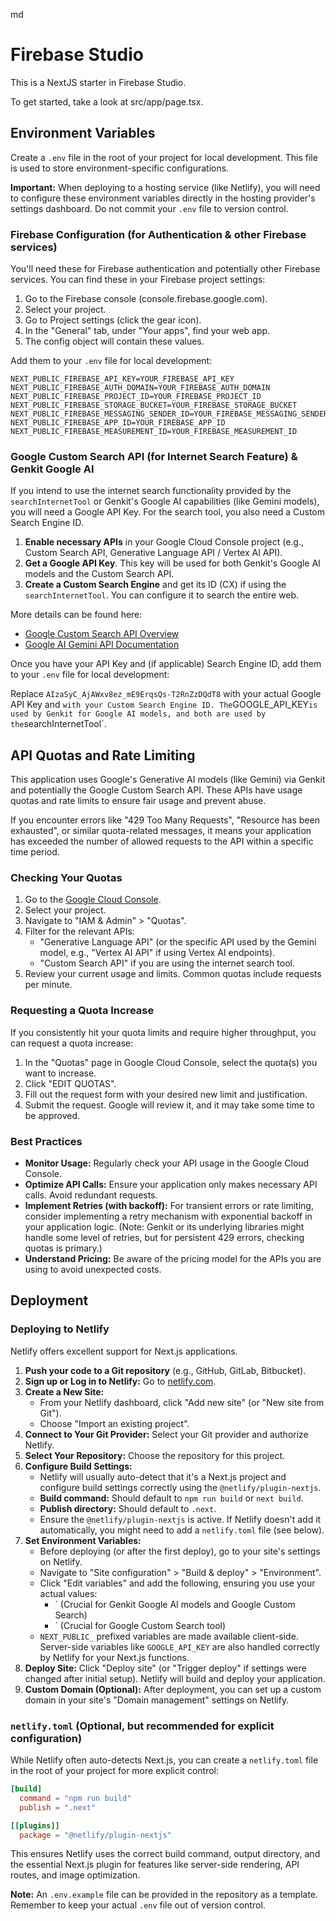 md
# Firebase Studio

This is a NextJS starter in Firebase Studio.

To get started, take a look at src/app/page.tsx.

## Environment Variables

Create a `.env` file in the root of your project for local development. This file is used to store environment-specific configurations.

**Important:** When deploying to a hosting service (like Netlify), you will need to configure these environment variables directly in the hosting provider's settings dashboard. Do not commit your `.env` file to version control.

### Firebase Configuration (for Authentication & other Firebase services)

You'll need these for Firebase authentication and potentially other Firebase services. You can find these in your Firebase project settings:
1. Go to the Firebase console (console.firebase.google.com).
2. Select your project.
3. Go to Project settings (click the gear icon).
4. In the "General" tab, under "Your apps", find your web app.
5. The config object will contain these values.

Add them to your `.env` file for local development:
```env
NEXT_PUBLIC_FIREBASE_API_KEY=YOUR_FIREBASE_API_KEY
NEXT_PUBLIC_FIREBASE_AUTH_DOMAIN=YOUR_FIREBASE_AUTH_DOMAIN
NEXT_PUBLIC_FIREBASE_PROJECT_ID=YOUR_FIREBASE_PROJECT_ID
NEXT_PUBLIC_FIREBASE_STORAGE_BUCKET=YOUR_FIREBASE_STORAGE_BUCKET
NEXT_PUBLIC_FIREBASE_MESSAGING_SENDER_ID=YOUR_FIREBASE_MESSAGING_SENDER_ID
NEXT_PUBLIC_FIREBASE_APP_ID=YOUR_FIREBASE_APP_ID
NEXT_PUBLIC_FIREBASE_MEASUREMENT_ID=YOUR_FIREBASE_MEASUREMENT_ID
```

### Google Custom Search API (for Internet Search Feature) & Genkit Google AI

If you intend to use the internet search functionality provided by the `searchInternetTool` or Genkit's Google AI capabilities (like Gemini models), you will need a Google API Key. For the search tool, you also need a Custom Search Engine ID.

1.  **Enable necessary APIs** in your Google Cloud Console project (e.g., Custom Search API, Generative Language API / Vertex AI API).
2.  **Get a Google API Key**. This key will be used for both Genkit's Google AI models and the Custom Search API.
3.  **Create a Custom Search Engine** and get its ID (CX) if using the `searchInternetTool`. You can configure it to search the entire web.

More details can be found here:
*   [Google Custom Search API Overview](https://developers.google.com/custom-search/v1/overview)
*   [Google AI Gemini API Documentation](https://ai.google.dev/docs)

Once you have your API Key and (if applicable) Search Engine ID, add them to your `.env` file for local development:


Replace `AIzaSyC_AjAWxv8ez_mE9ErqsQs-T2RnZzDQdT8` with your actual Google API Key and ` with your Custom Search Engine ID. The `GOOGLE_API_KEY` is used by Genkit for Google AI models, and both are used by the `searchInternetTool`.

## API Quotas and Rate Limiting

This application uses Google's Generative AI models (like Gemini) via Genkit and potentially the Google Custom Search API. These APIs have usage quotas and rate limits to ensure fair usage and prevent abuse.

If you encounter errors like "429 Too Many Requests", "Resource has been exhausted", or similar quota-related messages, it means your application has exceeded the number of allowed requests to the API within a specific time period.

### Checking Your Quotas

1.  Go to the [Google Cloud Console](https://console.cloud.google.com/).
2.  Select your project.
3.  Navigate to "IAM & Admin" > "Quotas".
4.  Filter for the relevant APIs:
    *   "Generative Language API" (or the specific API used by the Gemini model, e.g., "Vertex AI API" if using Vertex AI endpoints).
    *   "Custom Search API" if you are using the internet search tool.
5.  Review your current usage and limits. Common quotas include requests per minute.

### Requesting a Quota Increase

If you consistently hit your quota limits and require higher throughput, you can request a quota increase:
1.  In the "Quotas" page in Google Cloud Console, select the quota(s) you want to increase.
2.  Click "EDIT QUOTAS".
3.  Fill out the request form with your desired new limit and justification.
4.  Submit the request. Google will review it, and it may take some time to be approved.

### Best Practices

*   **Monitor Usage:** Regularly check your API usage in the Google Cloud Console.
*   **Optimize API Calls:** Ensure your application only makes necessary API calls. Avoid redundant requests.
*   **Implement Retries (with backoff):** For transient errors or rate limiting, consider implementing a retry mechanism with exponential backoff in your application logic. (Note: Genkit or its underlying libraries might handle some level of retries, but for persistent 429 errors, checking quotas is primary.)
*   **Understand Pricing:** Be aware of the pricing model for the APIs you are using to avoid unexpected costs.

## Deployment

### Deploying to Netlify

Netlify offers excellent support for Next.js applications.

1.  **Push your code to a Git repository** (e.g., GitHub, GitLab, Bitbucket).
2.  **Sign up or Log in to Netlify:** Go to [netlify.com](https://www.netlify.com/).
3.  **Create a New Site:**
    *   From your Netlify dashboard, click "Add new site" (or "New site from Git").
    *   Choose "Import an existing project".
4.  **Connect to Your Git Provider:** Select your Git provider and authorize Netlify.
5.  **Select Your Repository:** Choose the repository for this project.
6.  **Configure Build Settings:**
    *   Netlify will usually auto-detect that it's a Next.js project and configure build settings correctly using the `@netlify/plugin-nextjs`.
    *   **Build command:** Should default to `npm run build` or `next build`.
    *   **Publish directory:** Should default to `.next`.
    *   Ensure the `@netlify/plugin-nextjs` is active. If Netlify doesn't add it automatically, you might need to add a `netlify.toml` file (see below).
7.  **Set Environment Variables:**
    *   Before deploying (or after the first deploy), go to your site's settings on Netlify.
    *   Navigate to "Site configuration" > "Build & deploy" > "Environment".
    *   Click "Edit variables" and add the following, ensuring you use your actual values:
        *   ` (Crucial for Genkit Google AI models and Google Custom Search)
        *   ` (Crucial for Google Custom Search tool)
    *   `NEXT_PUBLIC_` prefixed variables are made available client-side. Server-side variables like `GOOGLE_API_KEY` are also handled correctly by Netlify for your Next.js functions.
8.  **Deploy Site:** Click "Deploy site" (or "Trigger deploy" if settings were changed after initial setup). Netlify will build and deploy your application.
9.  **Custom Domain (Optional):** After deployment, you can set up a custom domain in your site's "Domain management" settings on Netlify.

### `netlify.toml` (Optional, but recommended for explicit configuration)

While Netlify often auto-detects Next.js, you can create a `netlify.toml` file in the root of your project for more explicit control:

```toml
[build]
  command = "npm run build"
  publish = ".next"

[[plugins]]
  package = "@netlify/plugin-nextjs"
```
This ensures Netlify uses the correct build command, output directory, and the essential Next.js plugin for features like server-side rendering, API routes, and image optimization.

**Note:** An `.env.example` file can be provided in the repository as a template. Remember to keep your actual `.env` file out of version control.
```
